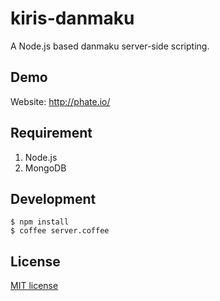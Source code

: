 # kiris-danmaku
A Node.js based danmaku server-side scripting.

## Demo
Website: http://phate.io/

## Requirement
1. Node.js
2. MongoDB

## Development
```
$ npm install
$ coffee server.coffee
```

## License
[MIT license](http://opensource.org/licenses/MIT)
